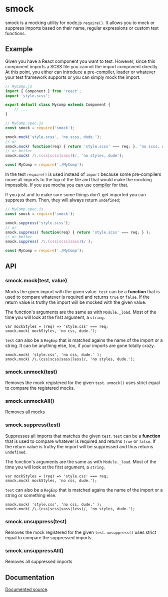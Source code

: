 # smock

smock is a mocking utility for node.js `require()`. It allows you to
mock or suppress imports based on their name, regular expressions or
custom test functions.

## Example

Given you have a React component you want to test. However, since
this component imports a SCSS file you cannot the import component directly.
At this point, you either can introduce a pre-compiler, loader or whatever
your test framework supports or you can simply mock the import.

```jsx
// MyComp.js
import { Component } from 'react';
import 'style.scss';

export default class Mycomp extends Component {
    // ...
}
```

```javascript
// MyComp.spec.js
const smock = require('smock');

smock.mock('style.scss', 'no scss, dude.');
// or
smock.mock( function(req) { return 'style.scss' === req; }, 'no scss, dude');
// or better
smock.mock( /\.(css|scss|sass)$/, 'no styles, dude');

const MyComp = require('./MyComp');
```

In the test `require()` is used instead of `import` because some pre-compilers
move all imports to the top of the file and that would make the mocking impossible.
If you use mocha you can use [compiler](https://mochajs.org/#usage) for that.

If you just and to make sure some things don't get imported you can suppress them.
Then, they will always return `undefined`;

```javascript
// MyComp.spec.js
const smock = require('smock');

smock.suppress('style.scss');
// or
smock.suppress( function(req) { return 'style.scss' === req; } );
// or better
smock.suppress( /\.(css|scss|sass)$/ );

const MyComp = require('./MyComp');
```

## API

### smock.mock(test, value)

Mocks the given import with the given value.
`test` can be a **function** that is used to compare
whatever is required and returns `true` or `false`.
If the return value is truthy the import will be
mocked with the given value.

The function's arguments are the same as with `Module._load`.
Most of the time you will look at the first argument, a `string`.

    var mockStyles = (req) => 'style.css' === req;
    smock.mock( mockStyles, 'no css, dude.');

`test` can also be a `RegExp` that is matched agains the name
of the import or a string. It can be anything else, too, if your
imports are gone totally crazy.

    smock.mock( 'style.css', 'no css, dude.' );
    smock.mock( /\.(css|scss|sass|less)/, 'no styles, dude.');


### smock.unmock(test)

Removes the mock registered for the given `test`.
`unmock()` uses strict equal to compare the registered
mocks.

### smock.unmockAll()

Removes all mocks

### smock.suppress(test)

Suppresses all imports that matches the given `test`.
`test` can be a **function** that is used to compare
whatever is required and returns `true` or `false`.
If the return value is truthy the import will be suppressed
and thus returns `undefined`.

The function's arguments are the same as with `Module._load`.
Most of the time you will look at the first argument, a `string`.

    var mockStyles = (req) => 'style.css' === req;
    smock.mock( mockStyles, 'no css, dude.');

`test` can also be a `RegExp` that is matched agains the name
of the import or a string or something else.

    smock.mock( 'style.css', 'no css, dude.' );
    smock.mock( /\.(css|scss|sass|less)/, 'no styles, dude.');

### smock.unsuppress(test)

Removes the mock registered for the given `test`.
`unsuppress()` uses strict equal to compare the suppressed
imports.

### smock.unsuppressAll()

Removes all suppressed imports

## Documentation

[Documented source](https://dak0rn.github.io/smock/).